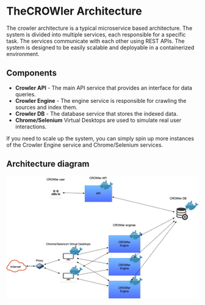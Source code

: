# TheCROWler Architecture

The crowler architecture is a typical microservice based architecture.
The system is divided into multiple services, each responsible for a
specific task. The services communicate with each other using REST APIs.
The system is designed to be easily scalable and deployable in a containerized
environment.

## Components

- **Crowler API** - The main API service that provides an interface for data
queries.
- **Crowler Engine** - The engine service is responsible for crawling the sources
and index them.
- **Crowler DB** - The database service that stores the indexed data.
- **Chrome/Selenium** Virtual Desktops are used to simulate real user interactions.

If you need to scale up the system, you can simply spin up more instances of the
Crowler Engine service and Chrome/Selenium services.

## Architecture diagram

![TheCROWler Microservice Architecture](./GeneralArchitecture.jpg)
